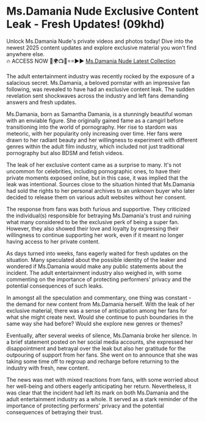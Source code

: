 # Ms.Damania Nude Exclusive Content Leak - Fresh Updates! (09khd)

Unlock Ms.Damania Nude's private videos and photos today! Dive into the newest 2025 content updates and explore exclusive material you won’t find anywhere else.
<br>
🔥 ACCESS NOW 🔴🌍📺📱==►► <a href="https://tinyurl.com/4n4u5rde" rel="nofollow">Ms.Damania Nude Latest Collection</a>
<br><br>
 The adult entertainment industry was recently rocked by the exposure of a salacious secret. Ms.Damania, a beloved pornstar with an impressive fan following, was revealed to have had an exclusive content leak. The sudden revelation sent shockwaves across the industry and left fans demanding answers and fresh updates.

Ms.Damania, born as Samantha Damania, is a stunningly beautiful woman with an enviable figure. She originally gained fame as a camgirl before transitioning into the world of pornography. Her rise to stardom was meteoric, with her popularity only increasing over time. Her fans were drawn to her radiant beauty and her willingness to experiment with different genres within the adult film industry, which included not just traditional pornography but also BDSM and fetish videos.

The leak of her exclusive content came as a surprise to many. It's not uncommon for celebrities, including pornographic ones, to have their private moments exposed online, but in this case, it was implied that the leak was intentional. Sources close to the situation hinted that Ms.Damania had sold the rights to her personal archives to an unknown buyer who later decided to release them on various adult websites without her consent.

The response from fans was both furious and supportive. They criticized the individual(s) responsible for betraying Ms.Damania's trust and ruining what many considered to be the exclusive perk of being a super fan. However, they also showed their love and loyalty by expressing their willingness to continue supporting her work, even if it meant no longer having access to her private content.

As days turned into weeks, fans eagerly waited for fresh updates on the situation. Many speculated about the possible identity of the leaker and wondered if Ms.Damania would make any public statements about the incident. The adult entertainment industry also weighed in, with some commenting on the importance of protecting performers' privacy and the potential consequences of such leaks.

In amongst all the speculation and commentary, one thing was constant - the demand for new content from Ms.Damania herself. With the leak of her exclusive material, there was a sense of anticipation among her fans for what she might create next. Would she continue to push boundaries in the same way she had before? Would she explore new genres or themes?

Eventually, after several weeks of silence, Ms.Damania broke her silence. In a brief statement posted on her social media accounts, she expressed her disappointment and betrayal over the leak but also her gratitude for the outpouring of support from her fans. She went on to announce that she was taking some time off to regroup and recharge before returning to the industry with fresh, new content.

The news was met with mixed reactions from fans, with some worried about her well-being and others eagerly anticipating her return. Nevertheless, it was clear that the incident had left its mark on both Ms.Damania and the adult entertainment industry as a whole. It served as a stark reminder of the importance of protecting performers' privacy and the potential consequences of betraying their trust.
